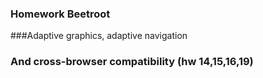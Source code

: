 ### Homework Beetroot
###Adaptive graphics, adaptive navigation 
### And cross-browser compatibility (hw 14,15,16,19)